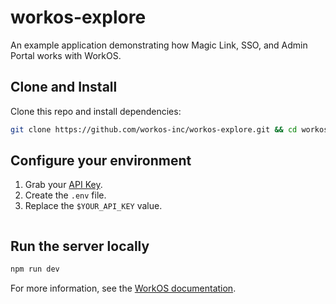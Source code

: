 # workos-explore

An example application demonstrating how Magic Link, SSO, and Admin Portal works with WorkOS.

## Clone and Install

Clone this repo and install dependencies:

```sh
git clone https://github.com/workos-inc/workos-explore.git && cd workos-explore && npm install
```

## Configure your environment

1. Grab your [API Key](https://dashboard.workos.com/api-keys).
2. Create the `.env` file.
3. Replace the `$YOUR_API_KEY` value.

```sh

```

## Run the server locally

```sh
npm run dev
```

For more information, see the [WorkOS documentation](https://workos.com/docs).
